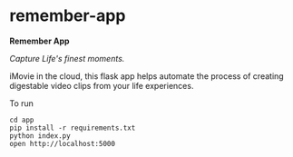 # remember-app

**Remember App**

*Capture Life's finest moments.*

iMovie in the cloud, this flask app helps automate the process of creating digestable video clips from your life experiences.

To run

```
cd app
pip install -r requirements.txt
python index.py
open http://localhost:5000
```
